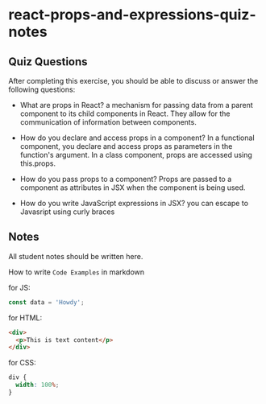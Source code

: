 # react-props-and-expressions-quiz-notes

## Quiz Questions

After completing this exercise, you should be able to discuss or answer the following questions:

- What are props in React?
  a mechanism for passing data from a parent component to its child components in React.
  They allow for the communication of information between components.

- How do you declare and access props in a component?
  In a functional component, you declare and access props as parameters in the function's argument.
  In a class component, props are accessed using this.props.

- How do you pass props to a component?
  Props are passed to a component as attributes in JSX when the component is being used.

- How do you write JavaScript expressions in JSX?
  you can escape to Javasript using curly braces

## Notes

All student notes should be written here.

How to write `Code Examples` in markdown

for JS:

```javascript
const data = 'Howdy';
```

for HTML:

```html
<div>
  <p>This is text content</p>
</div>
```

for CSS:

```css
div {
  width: 100%;
}
```
